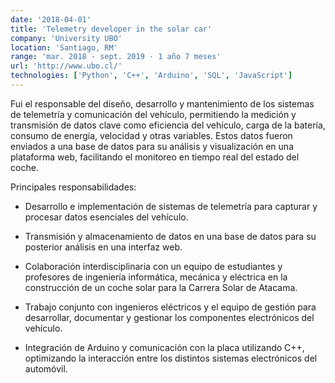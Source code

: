 ```yaml
---
date: '2018-04-01'
title: 'Telemetry developer in the solar car'
company: 'University UBO'
location: 'Santiago, RM'
range: 'mar. 2018 - sept. 2019 · 1 año 7 meses'
url: 'http://www.ubo.cl/'
technologies: ['Python', 'C++', 'Arduino', 'SQL', 'JavaScript']
---
```


Fui el responsable del diseño, desarrollo y mantenimiento de los sistemas de telemetría y comunicación del vehículo, permitiendo la medición y transmisión de datos clave como eficiencia del vehículo, carga de la batería, consumo de energía, velocidad y otras variables. Estos datos fueron enviados a una base de datos para su análisis y visualización en una plataforma web, facilitando el monitoreo en tiempo real del estado del coche.

Principales responsabilidades:

- Desarrollo e implementación de sistemas de telemetría para capturar y procesar datos esenciales del vehículo.

- Transmisión y almacenamiento de datos en una base de datos para su posterior análisis en una interfaz web.

- Colaboración interdisciplinaria con un equipo de estudiantes y profesores de ingeniería informática, mecánica y eléctrica en la construcción de un coche solar para la Carrera Solar de Atacama.

- Trabajo conjunto con ingenieros eléctricos y el equipo de gestión para desarrollar, documentar y gestionar los componentes electrónicos del vehículo.

- Integración de Arduino y comunicación con la placa utilizando C++, optimizando la interacción entre los distintos sistemas electrónicos del automóvil.
